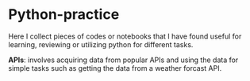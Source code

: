 # Python-practice

Here I collect pieces of codes or notebooks that I have found useful for learning, reviewing or utilizing python for different tasks.

**APIs**: involves acquiring data from popular APIs and using the data for simple tasks such as getting the data from a weather forcast API.

 
 
                     